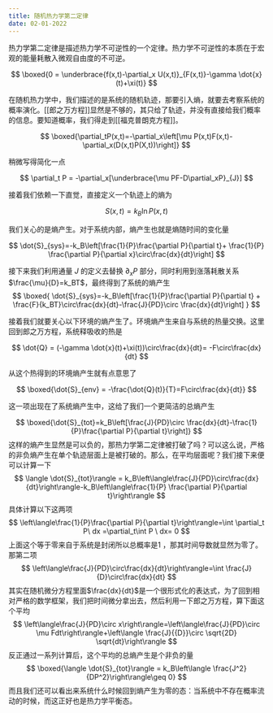 ```yaml
---
title: 随机热力学第二定律
date: 02-01-2022
---
```

热力学第二定律是描述热力学不可逆性的一个定律。热力学不可逆性的本质在于宏观的能量耗散入微观自由度的不可逆。

$$
\boxed{0  = \underbrace{f(x,t)-\partial_x U(x,t)}_{F(x,t)}-\gamma \dot{x}(t)+\xi(t)}
$$

在随机热力学中，我们描述的是系统的随机轨迹，那要引入熵，就要去考察系统的概率演化。[[郎之万方程]]显然是不够的，其只给了轨迹，并没有直接给我们概率的信息。要知道概率，我们得走到[[福克普朗克方程]]。

$$
\boxed{\partial_tP(x,t)=-\partial_x\left[\mu P(x,t)F(x,t)-\partial_x(D(x,t)P(X,t))\right]}
$$

稍微写得简化一点

$$
\partial_t P = -\partial_x[\underbrace{\mu PF-D\partial_xP}_{J}]
$$

接着我们依赖一下直觉，直接定义一个轨迹上的熵为

$$
S(x,t) = k_B\ln P(x,t)
$$


我们关心的是熵产生。对于系统内部，熵产生也就是熵随时间的变化量

$$
\dot{S}_{sys}=-k_B\left[\frac{1}{P}\frac{\partial P}{\partial t}+ \frac{1}{P} \frac{\partial P}{\partial x}\circ\frac{dx}{dt}\right]
$$

接下来我们利用通量 $J$ 的定义去替换 $\partial_x P$ 部分，同时利用到涨落耗散关系 $\frac{\mu}{D}=k_BT$，最终得到了系统的熵产生
$$
\boxed{
\dot{S}_{sys}=-k_B\left[\frac{1}{P}\frac{\partial P}{\partial t} + \frac{F}{k_BT}\circ\frac{dx}{dt}-\frac{J}{PD}\circ \frac{dx}{dt}\right]
}
$$

接着我们就要关心以下环境的熵产生了。环境熵产生来自与系统的热量交换。这里回到郎之万方程，系统释吸收的热是

$$
\dot{Q} = (-\gamma \dot{x}(t)+\xi(t))\circ\frac{dx}{dt}= -F\circ\frac{dx}{dt}
$$

从这个热得到的环境熵产生就有点意思了

$$
\boxed{\dot{S}_{env} = -\frac{\dot{Q}(t)}{T}=F\circ\frac{dx}{dt}}
$$

这一项出现在了系统熵产生中，这给了我们一个更简洁的总熵产生

$$
\boxed{\dot{S}_{tot}=k_B\left[\frac{J}{PD}\circ \frac{dx}{dt}-\frac{1}{P}\frac{\partial P}{\partial t}\right]}
$$
这样的熵产生显然是可以负的，那热力学第二定律被打破了吗？可以这么说，严格的非负熵产生在单个轨迹层面上是被打破的。那么，在平均层面呢？我们接下来便可以计算一下
$$
\langle \dot{S}_{tot}\rangle  = k_B\left\langle\frac{J}{PD}\circ\frac{dx}{dt}\right\rangle-k_B\left\langle\frac{1}{P} \frac{\partial P}{\partial t}\right\rangle
$$
具体计算以下这两项
$$
\left\langle\frac{1}{P}\frac{\partial P}{\partial t}\right\rangle=\int \partial_t P\  dx =\partial_t\int P \ dx= 0
$$
上面这个等于零来自于系统是封闭所以总概率是$1$ ，那其时间导数就显然为零了。那第二项
$$
\left\langle\frac{J}{PD}\circ\frac{dx}{dt}\right\rangle=\int \frac{J}{D}\circ\frac{dx}{dt}
$$
其实在随机微分方程里面$\frac{dx}{dt}$是一个很形式化的表达式，为了回到相对严格的数学框架，我们把时间微分拿出去，然后利用一下郎之万方程，算下面这个平均
$$
\left\langle\frac{J}{PD}\circ x\right\rangle=\left\langle\frac{J}{PD}\circ \mu Fdt\right\rangle+\left\langle \frac{J}{{D}}\circ \sqrt{2D} \sqrt{dt}\right\rangle
$$
反正通过一系列计算后，这个平均的总熵产生是个非负的量
$$
\boxed{\langle \dot{S}_{tot}\rangle = k_B\left\langle \frac{J^2}{DP^2}\right\rangle\geq 0}
$$
而且我们还可以看出来系统什么时候回到熵产生为零的态：当系统中不存在概率流动的时候，而这正好也是热力学平衡态。